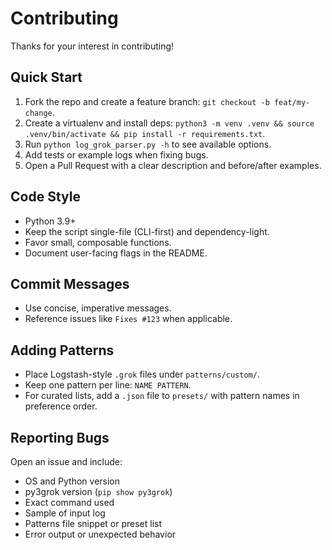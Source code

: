 # Contributing

Thanks for your interest in contributing!

## Quick Start
1. Fork the repo and create a feature branch: `git checkout -b feat/my-change`.
2. Create a virtualenv and install deps: `python3 -m venv .venv && source .venv/bin/activate && pip install -r requirements.txt`.
3. Run `python log_grok_parser.py -h` to see available options.
4. Add tests or example logs when fixing bugs.
5. Open a Pull Request with a clear description and before/after examples.

## Code Style
- Python 3.9+
- Keep the script single-file (CLI-first) and dependency-light.
- Favor small, composable functions.
- Document user-facing flags in the README.

## Commit Messages
- Use concise, imperative messages.
- Reference issues like `Fixes #123` when applicable.

## Adding Patterns
- Place Logstash-style `.grok` files under `patterns/custom/`.
- Keep one pattern per line: `NAME PATTERN`.
- For curated lists, add a `.json` file to `presets/` with pattern names in preference order.

## Reporting Bugs
Open an issue and include:
- OS and Python version
- py3grok version (`pip show py3grok`)
- Exact command used
- Sample of input log
- Patterns file snippet or preset list
- Error output or unexpected behavior